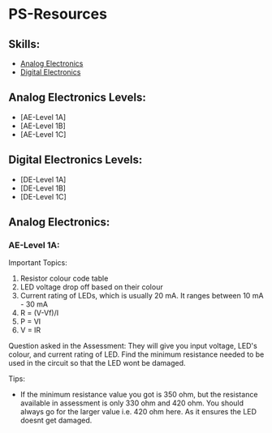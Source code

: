 # PS-Resources

## Skills:
- [Analog Electronics](#analog-electronics-levels)
- [Digital Electronics](#digital-electronics-levels)

## Analog Electronics Levels:
- [AE-Level 1A]
- [AE-Level 1B]
- [AE-Level 1C]

## Digital Electronics Levels:
- [DE-Level 1A]
- [DE-Level 1B]
- [DE-Level 1C]

## Analog Electronics:
### AE-Level 1A:
Important Topics:
1. Resistor colour code table
2. LED voltage drop off based on their colour
3. Current rating of LEDs, which is usually 20 mA. It ranges between 10 mA - 30 mA
4. R = (V-Vf)/I
5. P = VI
6. V = IR

Question asked in the Assessment:
They will give you input voltage, LED's colour, and current rating of LED. Find the minimum resistance needed to be used in the circuit so that the LED wont be damaged.  
  
Tips:
- If the minimum resistance value you got is 350 ohm, but the resistance available in assessment is only 330 ohm and 420 ohm. You should always go for the larger value i.e. 420 ohm here. As it ensures the LED doesnt get damaged.
